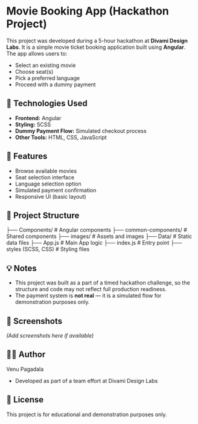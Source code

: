 # Movie Booking App (Hackathon Project)

This project was developed during a 5-hour hackathon at **Divami Design Labs**. It is a simple movie ticket booking application built using **Angular**. The app allows users to:

- Select an existing movie
- Choose seat(s)
- Pick a preferred language
- Proceed with a dummy payment

## 🔧 Technologies Used

- **Frontend:** Angular
- **Styling:** SCSS
- **Dummy Payment Flow:** Simulated checkout process
- **Other Tools:** HTML, CSS, JavaScript

## 🚀 Features

- Browse available movies
- Seat selection interface
- Language selection option
- Simulated payment confirmation
- Responsive UI (basic layout)

## 📁 Project Structure

├── Components/ # Angular components
├── common-components/ # Shared components
├── images/ # Assets and images
├── Data/ # Static data files
├── App.js # Main App logic
├── index.js # Entry point
├── styles (SCSS, CSS) # Styling files


## 💡 Notes

- This project was built as a part of a timed hackathon challenge, so the structure and code may not reflect full production readiness.
- The payment system is **not real** — it is a simulated flow for demonstration purposes only.

## 📸 Screenshots

*(Add screenshots here if available)*

## 🧑‍💻 Author
Venu Pagadala
- Developed as part of a team effort at Divami Design Labs

## 📜 License

This project is for educational and demonstration purposes only.


